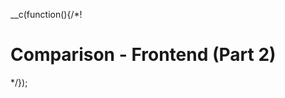 __c(function(){/*!

# Comparison - Frontend (Part 2)



[//]: # (@~`comparison-frontend-part-2`~@)

*/});